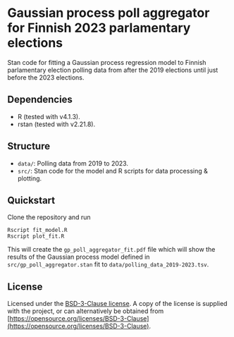 # Gaussian process poll aggregator for Finnish 2023 parlamentary elections
Stan code for fitting a Gaussian process regression model to Finnish
parlamentary election polling data from after the 2019 elections until
just before the 2023 elections.

## Dependencies
- R (tested with v4.1.3).
- rstan (tested with v2.21.8).

## Structure
- `data/`: Polling data from 2019 to 2023.
- `src/`: Stan code for the model and R scripts for data processing & plotting.

## Quickstart
Clone the repository and run
```
Rscript fit_model.R
Rscript plot_fit.R
```

This will create the `gp_poll_aggregator_fit.pdf` file which will show the
results of the Gaussian process model defined in
`src/gp_poll_aggregator.stan` fit to
`data/polling_data_2019-2023.tsv`.

## License
Licensed under the [BSD-3-Clause license](https://opensource.org/licenses/BSD-3-Clause). A copy of the license is supplied with the project, or can alternatively be obtained from [https://opensource.org/licenses/BSD-3-Clause](https://opensource.org/licenses/BSD-3-Clause).
